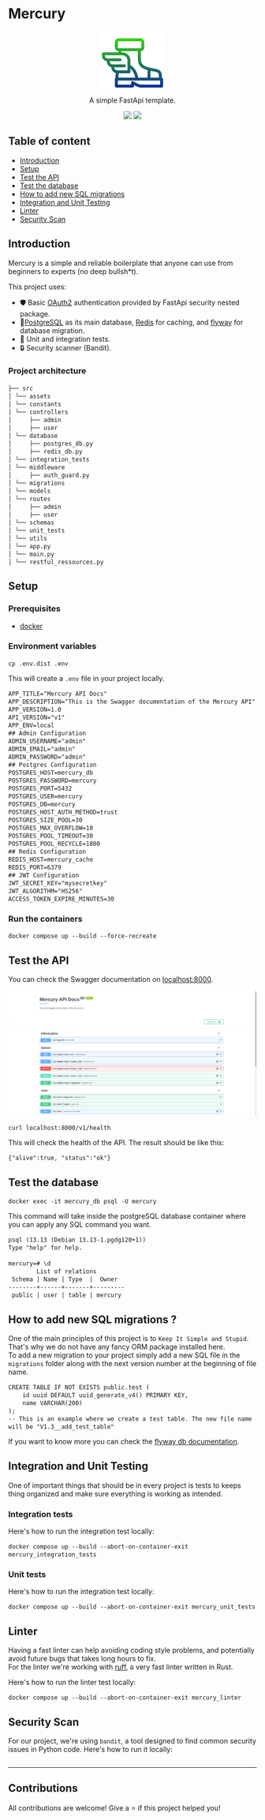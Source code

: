 # Mercury
<p align="center">
    <img src="./src/assets/mercury-logo.png"/> <br/>
    A simple FastApi template.
</p>

<p align="center">
    <img src="https://img.shields.io/badge/Made%20with-Python-1f425f.svg">
    <img src="https://img.shields.io/github/release/ayoub3bidi/mercury">
</p>

## Table of content

* [Introduction](#Introduction)
* [Setup](#setup)
* [Test the API](#test-the-api)
* [Test the database](#test-the-database)
* [How to add new SQL migrations](#how-to-add-new-sql-migrations)
* [Integration and Unit Testing](#integration-and-unit-testing)
* [Linter](#linter)
* [Security Scan](#security-scan)

## Introduction

Mercury is a simple and reliable boilerplate that anyone can use from beginners to experts (no deep bullsh*t).   

This project uses:  
- 🛡️ Basic [OAuth2](https://fastapi.tiangolo.com/tutorial/security/oauth2-jwt/?h=jwt) authentication provided by FastApi security nested package.
- 🔋[PostgreSQL](https://hub.docker.com/_/postgres) as its main database, [Redis](https://hub.docker.com/_/redis) for caching, and [flyway](https://hub.docker.com/r/flyway/flyway) for database migration.
- 🧪  Unit and integration tests.
- 🔒️ Security scanner (Bandit).

### Project architecture

```
├── src
│ └── assets
│ └── constants
│ └── controllers
│     ├── admin
│     ├── user
│ └── database
│     ├── postgres_db.py
│     ├── redis_db.py
│ └── integration_tests
│ └── middleware
│     ├── auth_guard.py
│ └── migrations
│ └── models
│ └── routes
│     ├── admin
│     ├── user
│ └── schemas
│ └── unit_tests
│ └── utils
│ └── app.py
│ └── main.py
│ └── restful_ressources.py
```

## Setup
### Prerequisites

- [docker](https://www.docker.com)

### Environment variables

```shell
cp .env.dist .env
```

This will create a `.env` file in your project locally.

```shell
APP_TITLE="Mercury API Docs"
APP_DESCRIPTION="This is the Swagger documentation of the Mercury API"
APP_VERSION=1.0
API_VERSION="v1"
APP_ENV=local
## Admin Configuration
ADMIN_USERNAME="admin"
ADMIN_EMAIL="admin"
ADMIN_PASSWORD="admin"
## Postgres Configuration
POSTGRES_HOST=mercury_db
POSTGRES_PASSWORD=mercury
POSTGRES_PORT=5432
POSTGRES_USER=mercury
POSTGRES_DB=mercury
POSTGRES_HOST_AUTH_METHOD=trust
POSTGRES_SIZE_POOL=30
POSTGRES_MAX_OVERFLOW=10
POSTGRES_POOL_TIMEOUT=30
POSTGRES_POOL_RECYCLE=1800
## Redis Configuration
REDIS_HOST=mercury_cache
REDIS_PORT=6379
## JWT Configuration
JWT_SECRET_KEY="mysecretkey"
JWT_ALGORITHM="HS256"
ACCESS_TOKEN_EXPIRE_MINUTES=30
```

### Run the containers

```shell
docker compose up --build --force-recreate
```

## Test the API

You can check the Swagger documentation on [localhost:8000](http://localhost:8000).

![Swagger page](./swagger.png)

```shell
curl localhost:8000/v1/health
```

This will check the health of the API. The result should be like this:

```
{"alive":true, "status":"ok"}
```

## Test the database

```shell
docker exec -it mercury_db psql -U mercury
```

This command will take inside the postgreSQL database container where you can apply any SQL command you want.

```
psql (13.13 (Debian 13.13-1.pgdg120+1))
Type "help" for help.

mercury=# \d
        List of relations
 Schema | Name | Type  |  Owner  
--------+------+-------+---------
 public | user | table | mercury
```

## How to add new SQL migrations ?
One of the main principles of this project is to `Keep It Simple and Stupid`.  
That's why we do not have any fancy ORM package installed here.  
To add a new migration to your project simply add a new SQL file in the `migrations` folder along with the next version number at the beginning of file name. 
 
```shell
CREATE TABLE IF NOT EXISTS public.test (
    id uuid DEFAULT uuid_generate_v4() PRIMARY KEY,
    name VARCHAR(200)
);
-- This is an example where we create a test table. The new file name will be "V1.3__add_test_table"
```

If you want to know more you can check the [flyway db documentation](https://flywaydb.org).

## Integration and Unit Testing

One of important things that should be in every project is tests to keeps thing organized and make sure everything is working as intended.

### Integration tests
Here's how to run the integration test locally:  

```shell
docker compose up --build --abort-on-container-exit mercury_integration_tests
```

### Unit tests
Here's how to run the integration test locally:  

```shell
docker compose up --build --abort-on-container-exit mercury_unit_tests
```

## Linter

Having a fast linter can help avoiding coding style problems, and potentially avoid future bugs that takes long hours to fix.  
For the linter we're working with [ruff](https://astral.sh/ruff), a very fast linter written in Rust.

Here's how to run the linter test locally:

```shell
docker compose up --build --abort-on-container-exit mercury_linter
```

## Security Scan

For our project, we're using `bandit`, a tool designed to find common security issues in Python code. Here's how to run it locally:

```shell
```

-------

## Contributions

All contributions are welcome! Give a ⭐️ if this project helped you!

